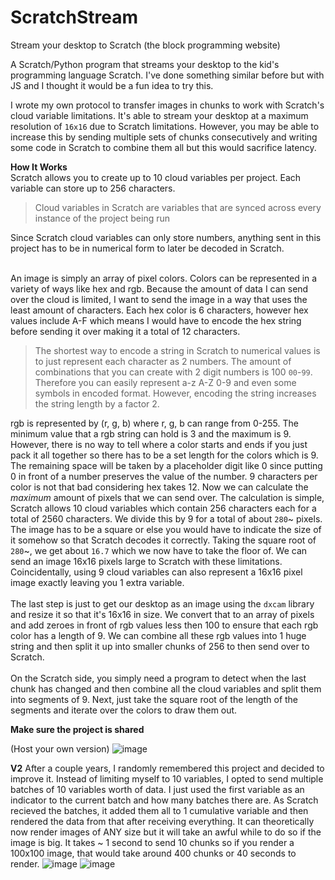 # ScratchStream
Stream your desktop to Scratch (the block programming website)

A Scratch/Python program that streams your desktop to the kid's programming language Scratch. I've done something similar before but with JS and I thought it would be a fun idea to try this. 

I wrote my own protocol to transfer images in chunks to work with Scratch's cloud variable limitations. It's able to stream your desktop at a maximum resolution of `16x16` due to Scratch limitations. However, you may be able to increase this by sending multiple sets of chunks consecutively and writing some code in Scratch to combine them all but this would sacrifice latency. 

**How It Works**<br>
Scratch allows you to create up to 10 cloud variables per project. Each variable can store up to 256 characters.
> Cloud variables in Scratch are variables that are synced across every instance of the project being run

Since Scratch cloud variables can only store numbers, anything sent in this project has to be in numerical form to later be decoded in Scratch. <br><br>

An image is simply an array of pixel colors. Colors can be represented in a variety of ways like hex and rgb. Because the amount of data I can send over the cloud is limited, I want to send the image in a way that uses the least amount of characters. Each hex color is 6 characters, however hex values include A-F which means I would have to encode the hex string before sending it over making it a total of 12 characters. 
> The shortest way to encode a string in Scratch to numerical values is to just represent each character as 2 numbers. The amount of combinations that you can create with 2 digit numbers is 100 `00`-`99`. Therefore you can easily represent a-z A-Z 0-9 and even some symbols in encoded format. However, encoding the string increases the string length by a factor 2.

rgb is represented by (r, g, b) where r, g, b can range from 0-255. The minimum value that a rgb string can hold is 3 and the maximum is 9. However, there is no way to tell where a color starts and ends if you just pack it all together so there has to be a set length for the colors which is 9. The remaining space will be taken by a placeholder digit like 0 since putting 0 in front of a number preserves the value of the number. 9 characters per color is not that bad considering hex takes 12. Now we can calculate the *maximum* amount of pixels that we can send over. The calculation is simple, Scratch allows 10 cloud variables which contain 256 characters each for a total of 2560 characters. We divide this by 9 for a total of about `280`~ pixels. The image has to be a square or else you would have to indicate the size of it somehow so that Scratch decodes it correctly. Taking the square root of `280`~, we get about `16.7` which we now have to take the floor of. We can send an image 16x16 pixels large to Scratch with these limitations. Coincidentally, using 9 cloud variables can also represent a 16x16 pixel image exactly leaving you 1 extra variable. 
<br><br>
The last step is just to get our desktop as an image using the `dxcam` library and resize it so that it's 16x16 in size. We convert that to an array of pixels and add zeroes in front of rgb values less then 100 to ensure that each rgb color has a length of 9. We can combine all these rgb values into 1 huge string and then split it up into smaller chunks of 256 to then send over to Scratch.
<br><br>
On the Scratch side, you simply need a program to detect when the last chunk has changed and then combine all the cloud variables and split them into segments of 9. Next, just take the square root of the length of the segments and iterate over the colors to draw them out. 

**Make sure the project is shared**

(Host your own version)
![image](https://github.com/wa1ker38552/ScratchStream/assets/100868154/3e009eab-5e76-4c54-a02c-4592b90cbe74)


**V2**
After a couple years, I randomly remembered this project and decided to improve it. Instead of limiting myself to 10 variables, I opted to send multiple batches of 10 variables worth of data. I just used the first variable as an indicator to the current batch and how many batches there are. As Scratch recieved the batches, it added them all to 1 cumulative variable and then rendered the data from that after receiving everything. It can theoretically now render images of ANY size but it will take an awful while to do so if the image is big. It takes ~ 1 second to send 10 chunks so if you render a 100x100 image, that would take around 400 chunks or 40 seconds to render. 
![image](https://github.com/user-attachments/assets/c39831c9-da45-489c-86ff-d73fe4877940)
![image](https://github.com/user-attachments/assets/92ebf4af-8527-42bc-96e5-b5e99cd89714)
